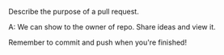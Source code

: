 Describe the purpose of a pull request.

A: We can show to the owner of repo. Share ideas and view it.


Remember to commit and push when you're finished!